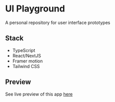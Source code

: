 # UI Playground

A personal repository for user interface prototypes

## Stack

- TypeScript
- React/NextJS
- Framer motion
- Tailwind CSS

## Preview

See live preview of this app [here](https://ui-playground-six.vercel.app/)
